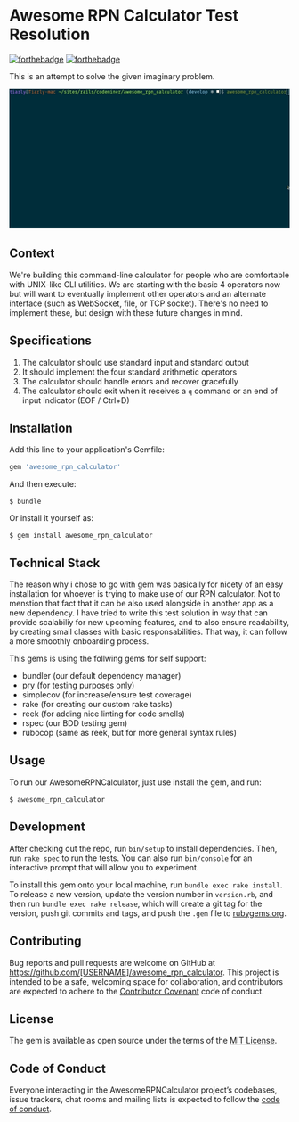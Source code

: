 # Awesome RPN Calculator Test Resolution

[![forthebadge](http://forthebadge.com/images/badges/made-with-ruby.svg)](http://forthebadge.com) [![forthebadge](http://forthebadge.com/images/badges/built-with-love.svg)](http://forthebadge.com)

This is an attempt to solve the given imaginary problem.

![Gem usage](docs/awesome_rpn_calculator.gif)

Context
-----------------

We're building this command-line calculator for people who are comfortable with UNIX-like CLI utilities.
We are starting with the basic 4 operators now but will want to eventually implement other operators and
an alternate interface (such as WebSocket, file, or TCP socket).
There's no need to implement these, but design with these future changes in mind.

Specifications
-----------------

1. The calculator should use standard input and standard output
2. It should implement the four standard arithmetic operators
3. The calculator should handle errors and recover gracefully
4. The calculator should exit when it receives a `q` command or an end of input indicator (EOF / Ctrl+D)

## Installation

Add this line to your application's Gemfile:

```ruby
gem 'awesome_rpn_calculator'
```

And then execute:

    $ bundle

Or install it yourself as:

    $ gem install awesome_rpn_calculator

## Technical Stack

The reason why i chose to go with gem was basically for nicety of an
easy installation for whoever is trying to make use of our RPN
calculator. Not to menstion that fact that it can be also used
alongside in another app as a new dependency. I have tried to write
this test solution in way that can provide scalabiliy for new upcoming
features, and to also ensure readability, by creating small classes
with basic responsabilities. That way, it can follow a more smoothly
onboarding process.

This gems is using the follwing gems for self support:

 - bundler (our default dependency manager)
 - pry (for testing purposes only)
 - simplecov (for increase/ensure test coverage)
 - rake (for creating our custom rake tasks)
 - reek (for adding nice linting for code smells)
 - rspec (our BDD testing gem)
 - rubocop (same as reek, but for more general syntax rules)

## Usage
To run our AwesomeRPNCalculator, just use install the gem, and run:

    $ awesome_rpn_calculator


## Development

After checking out the repo, run `bin/setup` to install dependencies. Then, run `rake spec` to run the tests. You can also run `bin/console` for an interactive prompt that will allow you to experiment.

To install this gem onto your local machine, run `bundle exec rake install`. To release a new version, update the version number in `version.rb`, and then run `bundle exec rake release`, which will create a git tag for the version, push git commits and tags, and push the `.gem` file to [rubygems.org](https://rubygems.org).

## Contributing

Bug reports and pull requests are welcome on GitHub at https://github.com/[USERNAME]/awesome_rpn_calculator. This project is intended to be a safe, welcoming space for collaboration, and contributors are expected to adhere to the [Contributor Covenant](http://contributor-covenant.org) code of conduct.

## License

The gem is available as open source under the terms of the [MIT License](http://opensource.org/licenses/MIT).

## Code of Conduct

Everyone interacting in the AwesomeRPNCalculator project’s codebases, issue trackers, chat rooms and mailing lists is expected to follow the [code of conduct](https://github.com/[USERNAME]/awesome_rpn_calculator/blob/master/CODE_OF_CONDUCT.md).
